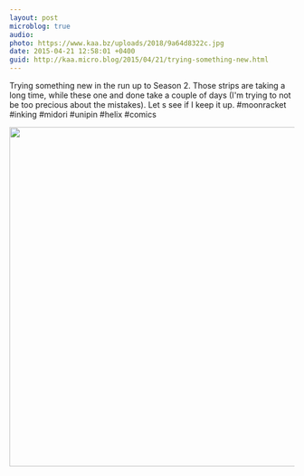 ```yaml
---
layout: post
microblog: true
audio: 
photo: https://www.kaa.bz/uploads/2018/9a64d8322c.jpg
date: 2015-04-21 12:58:01 +0400
guid: http://kaa.micro.blog/2015/04/21/trying-something-new.html
---
```

Trying something new in the run up to Season 2. Those strips are taking a long time, while these one and done take a couple of days (I'm trying to not be too precious about the mistakes). Let s see if I keep it up. #moonracket #inking #midori #unipin #helix #comics

<img src="https://www.kaa.bz/uploads/2018/9a64d8322c.jpg" width="600" height="600" />
